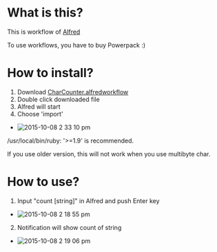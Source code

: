 # What is this?

This is workflow of [Alfred](https://www.alfredapp.com/)

To use workflows, you have to buy Powerpack :)

# How to install?

1. Download [CharCounter.alfredworkflow](https://github.com/metalunk/CharCounter/blob/master/CharCounter.alfredworkflow)
2. Double click downloaded file
3. Alfred will start
4. Choose 'import'
  * ![2015-10-08 2 33 10 pm](https://cloud.githubusercontent.com/assets/3294475/10358462/8daa85e2-6dc9-11e5-97aa-f201cf65c37d.png)

/usr/local/bin/ruby: '>=1.9' is recommended.

If you use older version, this will not work when you use multibyte char.

# How to use?

1. Input "count [string]" in Alfred and push Enter key
  * ![2015-10-08 2 18 55 pm](https://cloud.githubusercontent.com/assets/3294475/10358403/e219670c-6dc8-11e5-95ec-642803e0a6a3.png)
2. Notification will show count of string
  * ![2015-10-08 2 19 06 pm](https://cloud.githubusercontent.com/assets/3294475/10358437/34f3befa-6dc9-11e5-8b2f-0d9dee5dcea6.png)
